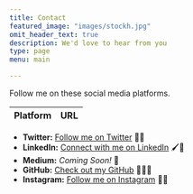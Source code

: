 ```yaml
---
title: Contact
featured_image: "images/stockh.jpg"
omit_header_text: true
description: We'd love to hear from you
type: page
menu: main

---
```


Follow me on these social media platforms.

Platform |	URL
---|---
- **Twitter:** [Follow me on Twitter](https://twitter.com/Sam_Sepiol__) 🐣🔗
- **LinkedIn:** [Connect with me on LinkedIn](https://www.linkedin.com/in/alejo-perez-gomez-858422172/?locale=en_US) 🖌️🔗
- **Medium:** *Coming Soon!* 📝 
- **GitHub:** [Check out my GitHub](https://github.com/alejo-perez-upc-77) 🐙🙀🔗
- **Instagram:** [Follow me on Instagram](https://www.instagram.com/alejo_tricks) 📸🔗

